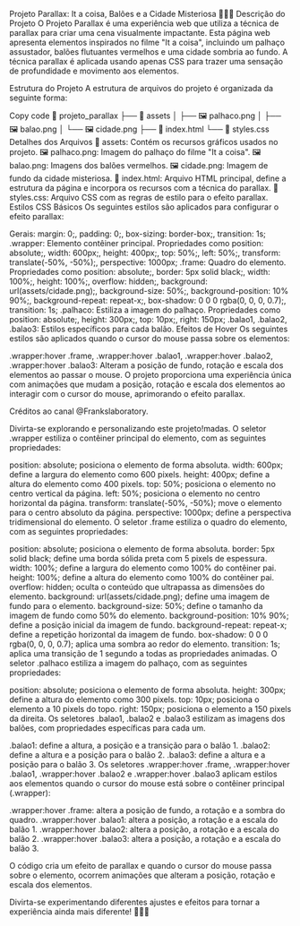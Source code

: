 
Projeto Parallax: It a coisa, Balões e a Cidade Misteriosa 🤡🎈🌃
Descrição do Projeto
O Projeto Parallax é uma experiência web que utiliza a técnica de parallax para criar uma cena visualmente impactante. Esta página web apresenta elementos inspirados no filme "It a coisa", incluindo um palhaço assustador, balões flutuantes vermelhos e uma cidade sombria ao fundo. A técnica parallax é aplicada usando apenas CSS para trazer uma sensação de profundidade e movimento aos elementos.

Estrutura do Projeto
A estrutura de arquivos do projeto é organizada da seguinte forma:

Copy code
📂 projeto_parallax
  ├── 📂 assets
  │   ├── 🖼️ palhaco.png
  │   ├── 🖼️ balao.png
  │   └── 🖼️ cidade.png
  ├── 📄 index.html
  └── 📄 styles.css
Detalhes dos Arquivos
📂 assets: Contém os recursos gráficos usados no projeto.
🖼️ palhaco.png: Imagem do palhaço do filme "It a coisa".
🖼️ balao.png: Imagens dos balões vermelhos.
🖼️ cidade.png: Imagem de fundo da cidade misteriosa.
📄 index.html: Arquivo HTML principal, define a estrutura da página e incorpora os recursos com a técnica do parallax.
📄 styles.css: Arquivo CSS com as regras de estilo para o efeito parallax.
Estilos CSS Básicos
Os seguintes estilos são aplicados para configurar o efeito parallax:

Gerais: margin: 0;, padding: 0;, box-sizing: border-box;, transition: 1s;
.wrapper: Elemento contêiner principal. Propriedades como position: absolute;, width: 600px;, height: 400px;, top: 50%;, left: 50%;, transform: translate(-50%, -50%);, perspective: 1000px;
.frame: Quadro do elemento. Propriedades como position: absolute;, border: 5px solid black;, width: 100%;, height: 100%;, overflow: hidden;, background: url(assets/cidade.png);, background-size: 50%;, background-position: 10% 90%;, background-repeat: repeat-x;, box-shadow: 0 0 0 rgba(0, 0, 0, 0.7);, transition: 1s;
.palhaco: Estiliza a imagem do palhaço. Propriedades como position: absolute;, height: 300px;, top: 10px;, right: 150px;
.balao1, .balao2, .balao3: Estilos específicos para cada balão.
Efeitos de Hover
Os seguintes estilos são aplicados quando o cursor do mouse passa sobre os elementos:

.wrapper:hover .frame, .wrapper:hover .balao1, .wrapper:hover .balao2, .wrapper:hover .balao3: Alteram a posição de fundo, rotação e escala dos elementos ao passar o mouse.
O projeto proporciona uma experiência única com animações que mudam a posição, rotação e escala dos elementos ao interagir com o cursor do mouse, aprimorando o efeito parallax.

Créditos ao canal @Frankslaboratory.

Divirta-se explorando e personalizando este projeto!madas.
O seletor .wrapper estiliza o contêiner principal do elemento, com as seguintes propriedades:

position: absolute; posiciona o elemento de forma absoluta.
width: 600px; define a largura do elemento como 600 pixels.
height: 400px; define a altura do elemento como 400 pixels.
top: 50%; posiciona o elemento no centro vertical da página.
left: 50%; posiciona o elemento no centro horizontal da página.
transform: translate(-50%, -50%); move o elemento para o centro absoluto da página.
perspective: 1000px; define a perspectiva tridimensional do elemento.
O seletor .frame estiliza o quadro do elemento, com as seguintes propriedades:

position: absolute; posiciona o elemento de forma absoluta.
border: 5px solid black; define uma borda sólida preta com 5 pixels de espessura.
width: 100%; define a largura do elemento como 100% do contêiner pai.
height: 100%; define a altura do elemento como 100% do contêiner pai.
overflow: hidden; oculta o conteúdo que ultrapassa as dimensões do elemento.
background: url(assets/cidade.png); define uma imagem de fundo para o elemento.
background-size: 50%; define o tamanho da imagem de fundo como 50% do elemento.
background-position: 10% 90%; define a posição inicial da imagem de fundo.
background-repeat: repeat-x; define a repetição horizontal da imagem de fundo.
box-shadow: 0 0 0 rgba(0, 0, 0, 0.7); aplica uma sombra ao redor do elemento.
transition: 1s; aplica uma transição de 1 segundo a todas as propriedades animadas.
O seletor .palhaco estiliza a imagem do palhaço, com as seguintes propriedades:

position: absolute; posiciona o elemento de forma absoluta.
height: 300px; define a altura do elemento como 300 pixels.
top: 10px; posiciona o elemento a 10 pixels do topo.
right: 150px; posiciona o elemento a 150 pixels da direita.
Os seletores .balao1, .balao2 e .balao3 estilizam as imagens dos balões, com propriedades específicas para cada um.

.balao1: define a altura, a posição e a transição para o balão 1.
.balao2: define a altura e a posição para o balão 2.
.balao3: define a altura e a posição para o balão 3.
Os seletores .wrapper:hover .frame, .wrapper:hover .balao1, .wrapper:hover .balao2 e .wrapper:hover .balao3 aplicam estilos aos elementos quando o cursor do mouse está sobre o contêiner principal (.wrapper):

.wrapper:hover .frame: altera a posição de fundo, a rotação e a sombra do quadro.
.wrapper:hover .balao1: altera a posição, a rotação e a escala do balão 1.
.wrapper:hover .balao2: altera a posição, a rotação e a escala do balão 2.
.wrapper:hover .balao3: altera a posição, a rotação e a escala do balão 3.

O código cria um efeito de parallax e quando o cursor do mouse passa sobre o elemento, ocorrem animações que alteram a posição, rotação e escala dos elementos.

Divirta-se experimentando diferentes ajustes e efeitos para tornar a experiência ainda mais diferente! 👻💀💡






